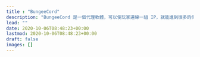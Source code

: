 ```yaml
---
title : "BungeeCord"
description: "BungeeCord 是一個代理軟體，可以使玩家連線一組 IP，就能進到很多的伺服器，也就是常稱的分流要靠此達成。"
lead: ""
date: 2020-10-06T08:48:23+00:00
lastmod: 2020-10-06T08:48:23+00:00
draft: false
images: []
---
```

